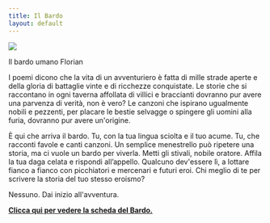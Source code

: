```yaml
---
title: Il Bardo
layout: default
---
```

<div class="frame right">
    <img src="/images/florian-bardo.jpg"/>
    <p>Il bardo umano Florian</p>
</div>

I poemi dicono che la vita di un avventuriero è fatta di mille strade aperte e della gloria di battaglie vinte e di ricchezze conquistate. Le storie che si raccontano in ogni taverna affollata di villici e braccianti dovranno pur avere una parvenza di verità, non è vero? Le canzoni che ispirano ugualmente nobili e pezzenti, per placare le bestie selvagge o spingere gli uomini alla furia, dovranno pur avere un'origine.

È qui che arriva il bardo. Tu, con la tua lingua sciolta e il tuo acume. Tu, che racconti favole e canti canzoni. Un semplice menestrello può ripetere una storia, ma ci vuole un bardo per viverla. Metti gli stivali, nobile oratore. Affila la tua daga celata e rispondi all’appello. Qualcuno dev'essere lì, a lottare fianco a fianco con picchiatori e mercenari e futuri eroi. Chi meglio di te per scrivere la storia del tuo stesso eroismo?

Nessuno. Dai inizio all'avventura.

**[Clicca qui per vedere la scheda del Bardo.](https://bit.ly/1e2oDke)**
